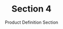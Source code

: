 ---
layout: default
title: Section 4
subtitle: Product Definition Section
parent: WMO GRIB2 Documentation
nav_order: 4
has_children: true
zh_cn: 标志定义
---